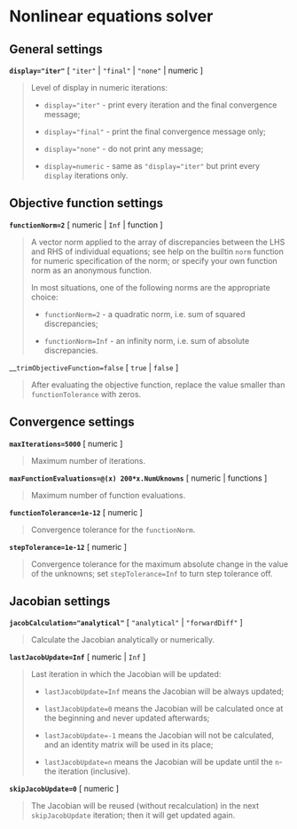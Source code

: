 
# Nonlinear equations solver


## General settings

__`display="iter"`__ [ `"iter"` | `"final"` | `"none"` | numeric ]
> 
> Level of display in numeric iterations:
> 
> * `display="iter"` - print every iteration and the final convergence
>   message;
> 
> * `display="final"` - print the final convergence message only;
> 
> * `display="none"` - do not print any message;
> 
> * `display=numeric` - same as `"display="iter"` but print every `display`
>   iterations only.
> 

## Objective function settings

__`functionNorm=2`__ [ numeric | `Inf` | function ]
> 
> A vector norm applied to the array of discrepancies between the LHS and
> RHS of individual equations; see help on the builtin `norm` function for
> numeric specification of the norm; or specify your own function norm as
> an anonymous function. 
> 
> In most situations, one of the following norms are the appropriate
> choice:
> 
> * `functionNorm=2` - a quadratic norm, i.e. sum of squared discrepancies;
> 
> * `functionNorm=Inf` - an infinity norm, i.e. sum of absolute discrepancies.
> 

__`trimObjectiveFunction=false` [ `true` | `false` ]
> 
> After evaluating the objective function, replace the value smaller than
> `functionTolerance` with zeros.
> 

## Convergence settings

__`maxIterations=5000`__ [ numeric ]
> 
> Maximum number of iterations.
> 

__`maxFunctionEvaluations=@(x) 200*x.NumUknowns`__ [ numeric | functions ]  
> 
> Maximum number of function evaluations.
> 

__`functionTolerance=1e-12`__ [ numeric ]
> 
> Convergence tolerance for the `functionNorm`.
> 

__`stepTolerance=1e-12`__ [ numeric ]
> 
> Convergence tolerance for the maximum absolute change in the value of the
> unknowns; set `stepTolerance=Inf` to turn step tolerance off.
> 

## Jacobian settings

__`jacobCalculation="analytical"`__ [ `"analytical"` | `"forwardDiff"` ]
> 
> Calculate the Jacobian analytically or numerically.
> 

__`lastJacobUpdate=Inf`__ [ numeric | `Inf` ]
> 
> Last iteration in which the Jacobian will be updated:
> 
> * `lastJacobUpdate=Inf` means the Jacobian will be always updated;
> 
> * `lastJacobUpdate=0` means the Jacobian will be calculated once at the
>   beginning and never updated afterwards;
> 
> * `lastJacobUpdate=-1` means the Jacobian will not be calculated, and an
>   identity matrix will be used in its place;
> 
> * `lastJacobUpdate=n` means the Jacobian will be update until the `n`-the
>   iteration (inclusive).
> 


__`skipJacobUpdate=0`__ [ numeric ]
> 
> The Jacobian will be reused (without recalculation) in the next
> `skipJacobUpdate` iteration; then it will get updated again.
> 

